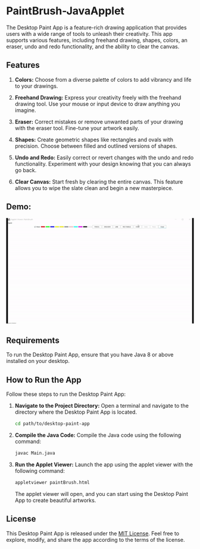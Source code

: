 # PaintBrush-JavaApplet

The Desktop Paint App is a feature-rich drawing application that provides users with a wide range of tools to unleash their creativity. This app supports various features, including freehand drawing, shapes, colors, an eraser, undo and redo functionality, and the ability to clear the canvas.

## Features

1. **Colors:** Choose from a diverse palette of colors to add vibrancy and life to your drawings.

2. **Freehand Drawing:** Express your creativity freely with the freehand drawing tool. Use your mouse or input device to draw anything you imagine.

3. **Eraser:** Correct mistakes or remove unwanted parts of your drawing with the eraser tool. Fine-tune your artwork easily.

4. **Shapes:** Create geometric shapes like rectangles and ovals with precision. Choose between filled and outlined versions of shapes.

5. **Undo and Redo:** Easily correct or revert changes with the undo and redo functionality. Experiment with your design knowing that you can always go back.

6. **Clear Canvas:** Start fresh by clearing the entire canvas. This feature allows you to wipe the slate clean and begin a new masterpiece.

## **Demo:**


![GIF Demo](demo.gif)

## Requirements

To run the Desktop Paint App, ensure that you have Java 8 or above installed on your desktop.

## How to Run the App

Follow these steps to run the Desktop Paint App:

1. **Navigate to the Project Directory:**
   Open a terminal and navigate to the directory where the Desktop Paint App is located.

   ```bash
   cd path/to/desktop-paint-app
   ```

2. **Compile the Java Code:**
   Compile the Java code using the following command:

   ```bash
   javac Main.java
   ```

3. **Run the Applet Viewer:**
   Launch the app using the applet viewer with the following command:

   ```bash
   appletviewer paintBrush.html
   ```

   The applet viewer will open, and you can start using the Desktop Paint App to create beautiful artworks.

## License

This Desktop Paint App is released under the [MIT License](LICENSE). Feel free to explore, modify, and share the app according to the terms of the license.

